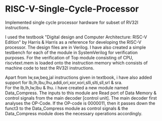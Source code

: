 # RISC-V-Single-Cycle-Processor
Implemented single cycle processor hardware for subset of RV32I instructions.

I used the testbook "Digital design and Computer Architecture: RISC-V Edition" by Harris & Harris as a reference for developing the RISC-V processor. The design files are in Verilog. I have also created a simple testbench for each of the module in SystemVerilog for verification purposes. For the verification of Top module consisting of CPU, riscvtext.mem is loaded onto the instruction memory which consists of machine code to test the RV32I instructions. 

Apart from lw,sw,beq,jal instructions given in textbook, i have also added support for lb,lh,lbu,lhu,addi,ori,xor,xori,slli,slti,sll,srl & sra.  
For the lb,lh,lw,lbu & lhu. i have created a new module named Data_Compress. The inputs to this module are Read port of Data Memory & control signals from the main decoder [control unit]. The main decoder first analyses the OP-Code. If the OP-code is 0000011, then it passes down the funct3 to the Data_Compress module as control signals & the Data_Compress module does the necessary operations accordingly. 
